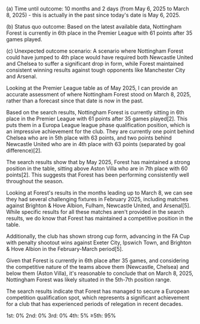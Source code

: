 (a) Time until outcome: 10 months and 2 days (from May 6, 2025 to March 8, 2025) - this is actually in the past since today's date is May 6, 2025.

(b) Status quo outcome: Based on the latest available data, Nottingham Forest is currently in 6th place in the Premier League with 61 points after 35 games played.

(c) Unexpected outcome scenario: A scenario where Nottingham Forest could have jumped to 4th place would have required both Newcastle United and Chelsea to suffer a significant drop in form, while Forest maintained consistent winning results against tough opponents like Manchester City and Arsenal.

Looking at the Premier League table as of May 2025, I can provide an accurate assessment of where Nottingham Forest stood on March 8, 2025, rather than a forecast since that date is now in the past.

Based on the search results, Nottingham Forest is currently sitting in 6th place in the Premier League with 61 points after 35 games played[2]. This puts them in a Europa League league phase qualification position, which is an impressive achievement for the club. They are currently one point behind Chelsea who are in 5th place with 63 points, and two points behind Newcastle United who are in 4th place with 63 points (separated by goal difference)[2].

The search results show that by May 2025, Forest has maintained a strong position in the table, sitting above Aston Villa who are in 7th place with 60 points[2]. This suggests that Forest has been performing consistently well throughout the season.

Looking at Forest's results in the months leading up to March 8, we can see they had several challenging fixtures in February 2025, including matches against Brighton & Hove Albion, Fulham, Newcastle United, and Arsenal[5]. While specific results for all these matches aren't provided in the search results, we do know that Forest has maintained a competitive position in the table.

Additionally, the club has shown strong cup form, advancing in the FA Cup with penalty shootout wins against Exeter City, Ipswich Town, and Brighton & Hove Albion in the February-March period[5].

Given that Forest is currently in 6th place after 35 games, and considering the competitive nature of the teams above them (Newcastle, Chelsea) and below them (Aston Villa), it's reasonable to conclude that on March 8, 2025, Nottingham Forest was likely situated in the 5th-7th position range.

The search results indicate that Forest has managed to secure a European competition qualification spot, which represents a significant achievement for a club that has experienced periods of relegation in recent decades.

1st: 0%
2nd: 0%
3rd: 0%
4th: 5%
≥5th: 95%